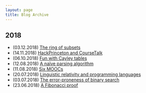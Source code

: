 ```yaml
---
layout: page
title: Blog Archive
---
```

## 2018
- (03.12.2018) [The ring of subsets](https://marcelgoh.github.io/2018/12/03/subset-ring.html)
- (14.11.2018) [HackPrinceton and CourseTalk](https://marcelgoh.github.io/2018/11/14/coursetalk.html)
- (06.10.2018) [Fun with Cayley tables](https://marcelgoh.github.io/2018/10/06/cayley-tables.html)
- (12.08.2018) [A naïve parsing algorithm](https://marcelgoh.github.io/2018/08/12/naive-parser.html)
- (11.08.2018) [Six MOOCs](https://marcelgoh.github.io/2018/08/11/six-moocs.html)
- (20.07.2018) [Linguistic relativity and programming languages](https://marcelgoh.github.io/2018/07/20/linguistic-relativity.html)
- (03.07.2018) [The error-proneness of binary search](https://marcelgoh.github.io/2018/07/03/binary-search.html)
- (23.06.2018) [A Fibonacci proof](https://marcelgoh.github.io/2018/06/23/fibonacci.html)